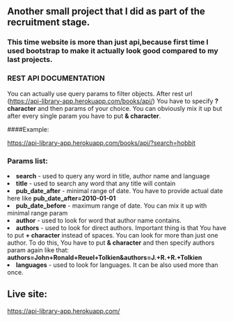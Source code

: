 ## Another small project that I did as part of the recruitment stage.

### This time website is more than just api,because first time I used bootstrap to make it actually look good compared to my last projects.

### REST API DOCUMENTATION

You can actually use query params to filter objects. After rest url (https://api-library-app.herokuapp.com/books/api/) You have to specify <strong>? character</strong> and then params of your choice. You can obviously mix it up but after every single param you have to put <strong>& character</strong>.

####Example:

https://api-library-app.herokuapp.com/books/api/?search=hobbit

### Params list:
<li><strong>search</strong> - used to query any word in title, author name and language</li>
<li><strong>title</strong> - used to search any word that any title will contain
<li><strong>pub_date_after</strong> - minimal range of date. You have to provide actual date here like <strong>pub_date_after=2010-01-01</strong>
<li><strong>pub_date_before</strong> - maximum range of date. You can mix it up with minimal range param
<li><strong>author</strong> - used to look for word that author name contains. 
<li><strong>authors</strong> - used to look for direct authors. Important thing is that You have to put <strong>+ character</strong> instead of spaces. You can look for more than just one author. To do this, You have to put <strong>& character</strong> and then specify authors param again like that: <strong>authors=John+Ronald+Reuel+Tolkien&authors=J.+R.+R.+Tolkien</strong>
<li><strong>languages</strong> - used to look for languages. It can be also used more than once.

## Live site:

https://api-library-app.herokuapp.com/
